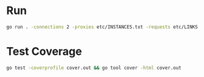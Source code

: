 # Run

```bash
go run . -connections 2 -proxies etc/INSTANCES.txt -requests etc/LINKS.txt -log logs/"$(date -Ins).log"
```

# Test Coverage

```bash
go test -coverprofile cover.out && go tool cover -html cover.out
```
